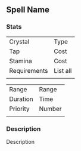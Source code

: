## Spell Name

### Stats

|              |          |
|--------------|----------|
| Crystal      | Type     |
| Tap          | Cost     |
| Stamina      | Cost     |
| Requirements | List all |
|              |          |

|              |          |
|--------------|----------|
| Range        | Range    |
| Duration     | Time     |
| Priority     | Number   |
|              |          |

### Description

Description
